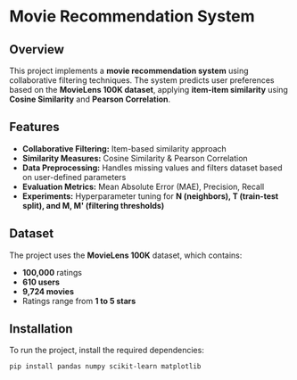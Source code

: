 
# Movie Recommendation System

## Overview
This project implements a **movie recommendation system** using collaborative filtering techniques. The system predicts user preferences based on the **MovieLens 100K dataset**, applying **item-item similarity** using **Cosine Similarity** and **Pearson Correlation**.

## Features
- **Collaborative Filtering:** Item-based similarity approach
- **Similarity Measures:** Cosine Similarity & Pearson Correlation
- **Data Preprocessing:** Handles missing values and filters dataset based on user-defined parameters
- **Evaluation Metrics:** Mean Absolute Error (MAE), Precision, Recall
- **Experiments:** Hyperparameter tuning for **N (neighbors), T (train-test split), and M, M' (filtering thresholds)**

## Dataset
The project uses the **MovieLens 100K** dataset, which contains:
- **100,000** ratings
- **610 users**
- **9,724 movies**
- Ratings range from **1 to 5 stars**

## Installation
To run the project, install the required dependencies:
```bash
pip install pandas numpy scikit-learn matplotlib
